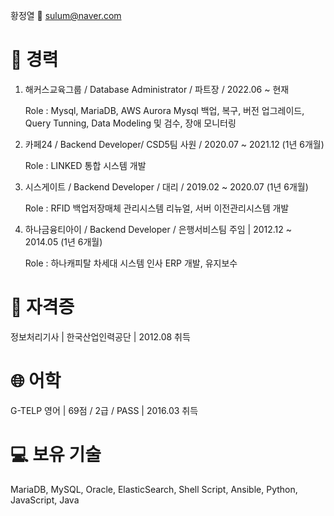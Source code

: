 황정열 
📧 sulum@naver.com 

# 💼 경력

1. 해커스교육그룹 / Database Administrator / 파트장 / 2022.06 ~ 현재
   
   Role : Mysql, MariaDB, AWS Aurora Mysql 백업, 복구, 버전 업그레이드, Query Tunning, Data Modeling 및 검수, 장애 모니터링




2. 카페24 / Backend Developer/ CSD5팀 사원 / 2020.07 ~ 2021.12 (1년 6개월)
   
   Role : LINKED 통합 시스템 개발




3. 시스게이트 / Backend Developer / 대리 / 2019.02 ~ 2020.07 (1년 6개월)
   
   Role : RFID 백업저장매체 관리시스템 리뉴얼, 서버 이전관리시스템 개발




4. 하나금융티아이 / Backend Developer / 은행서비스팀 주임 | 2012.12 ~ 2014.05 (1년 6개월)
   
   Role : 하나캐피탈 차세대 시스템 인사 ERP 개발, 유지보수



# 🏅 자격증

정보처리기사 | 한국산업인력공단 | 2012.08 취득

# 🌐 어학

G-TELP 영어 | 69점 / 2급 / PASS | 2016.03 취득


# 💻 보유 기술

MariaDB, MySQL, Oracle, ElasticSearch, Shell Script, Ansible, Python, JavaScript, Java

